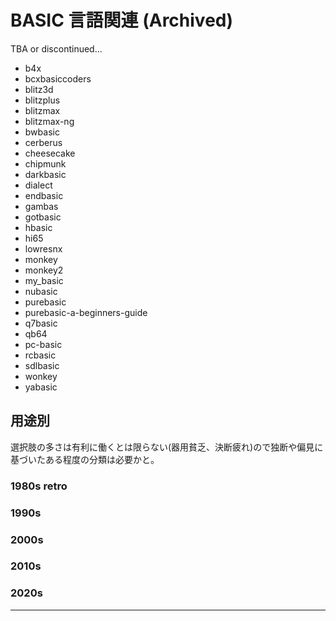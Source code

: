 # BASIC 言語関連 (Archived)

TBA or discontinued...

 * b4x
 * bcxbasiccoders
 * blitz3d
 * blitzplus
 * blitzmax
 * blitzmax-ng
 * bwbasic
 * cerberus
 * cheesecake
 * chipmunk
 * darkbasic
 * dialect
 * endbasic
 * gambas
 * gotbasic
 * hbasic
 * hi65
 * lowresnx
 * monkey
 * monkey2
 * my_basic
 * nubasic
 * purebasic
 * purebasic-a-beginners-guide
 * q7basic
 * qb64
 * pc-basic
 * rcbasic
 * sdlbasic
 * wonkey
 * yabasic

## 用途別
選択肢の多さは有利に働くとは限らない(器用貧乏、決断疲れ)ので独断や偏見に基づいたある程度の分類は必要かと。

### 1980s retro

### 1990s

### 2000s

### 2010s

### 2020s

---
